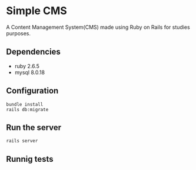 # Simple CMS

A Content Management System(CMS) made using Ruby on Rails for studies purposes.

## Dependencies
   - ruby 2.6.5
   - mysql 8.0.18
   
## Configuration
    bundle install
    rails db:migrate

## Run the server
    rails server

## Runnig tests
